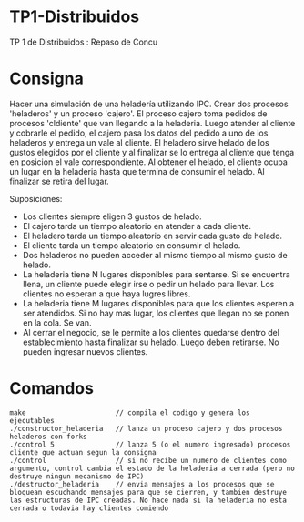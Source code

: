 # TP1-Distribuidos
TP 1 de Distribuidos : Repaso de Concu

# Consigna

Hacer una simulación de una heladería utilizando IPC. Crear dos procesos 'heladeros' y un proceso 'cajero'. El proceso cajero toma pedidos de procesos 'cldiente' que van llegando a la heladeria. Luego atender al cliente y cobrarle el pedido, el cajero pasa los datos del pedido a uno de los heladeros y entrega un vale al cliente. El heladero sirve helado de los gustos elegidos por el cliente y al finalizar se lo entrega al cliente que tenga en posicion el vale correspondiente. Al obtener el helado, el cliente ocupa un lugar en la heladeria hasta que termina de consumir el helado. Al finalizar se retira del lugar.

Suposiciones:
- Los clientes siempre eligen 3 gustos de helado.
- El cajero tarda un tiempo aleatorio en atender a cada cliente.
- El heladero tarda un tiempo aleatorio en servir cada gusto de helado.
- El cliente tarda un tiempo aleatorio en consumir el helado.
- Dos heladeros no pueden acceder al mismo tiempo al mismo gusto de helado.
- La heladeria tiene N lugares disponibles para sentarse. Si se encuentra llena, un cliente puede elegir irse o pedir un helado para llevar. Los clientes no esperan a que haya lugres libres.
- La heladeria tiene M lugares disponibles para que los clientes esperen a ser atendidos. Si no hay mas lugar, los clientes que llegan no se ponen en la cola. Se van.
- Al cerrar el negocio, se le permite a los clientes quedarse dentro del establecimiento hasta finalizar su helado. Luego deben retirarse. No pueden ingresar nuevos clientes.

# Comandos
```
make                      // compila el codigo y genera los ejecutables
./constructor_heladeria   // lanza un proceso cajero y dos procesos heladeros con forks
./control 5               // lanza 5 (o el numero ingresado) procesos cliente que actuan segun la consigna
./control                 // si no recibe un numero de clientes como argumento, control cambia el estado de la heladeria a cerrada (pero no destruye ningun mecanismo de IPC)
./destructor_heladeria    // envia mensajes a los procesos que se bloquean escuchando mensajes para que se cierren, y tambien destruye las estructuras de IPC creadas. No hace nada si la heladeria no esta cerrada o todavia hay clientes comiendo
```
